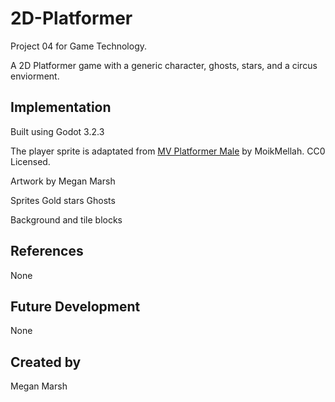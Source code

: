 # 2D-Platformer

Project 04 for Game Technology. 

A 2D Platformer game with a generic character, ghosts, stars, and a circus enviorment. 

## Implementation
Built using Godot 3.2.3

The player sprite is adaptated from [MV Platformer Male](https://opengameart.org/content/mv-platformer-male-32x64) by MoikMellah. CC0 Licensed.

Artwork by Megan Marsh

Sprites
  Gold stars
  Ghosts
  
Background and tile blocks


## References
None

## Future Development
None


## Created by 
Megan Marsh
